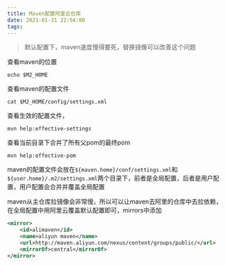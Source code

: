 ```yaml
---
title: Maven配置阿里云仓库
date: 2021-01-31 22:54:00
tags:
---
```


> 默认配置下，maven速度慢得要死，替换镜像可以改善这个问题

查看maven的位置

```shell
echo $M2_HOME
```

查看maven的配置文件

```shell
cat $M2_HOME/config/settings.xml
```

查看生效的配置文件，

```shell
mvn help:effective-settings
```

查看当前目录下合并了所有父pom的最终pom

```shell
mvn help:effective-pom
```

maven的配置文件会放在`${maven.home}/conf/settings.xml`和` ${user.home}/.m2/settings.xml`两个目录下，前者是全局配置，后者是用户配置，用户配置会合并并覆盖全局配置

maven从主仓库拉镜像会非常慢，所以可以让maven去阿里的仓库中去拉依赖，在全局配置中用阿里云覆盖默认配置即可，mirrors中添加

```xml
<mirror>
    <id>alimaven</id>
    <name>aliyun maven</name>
    <url>http://maven.aliyun.com/nexus/content/groups/public/</url>
    <mirrorOf>central</mirrorOf>          
</mirror>
```
